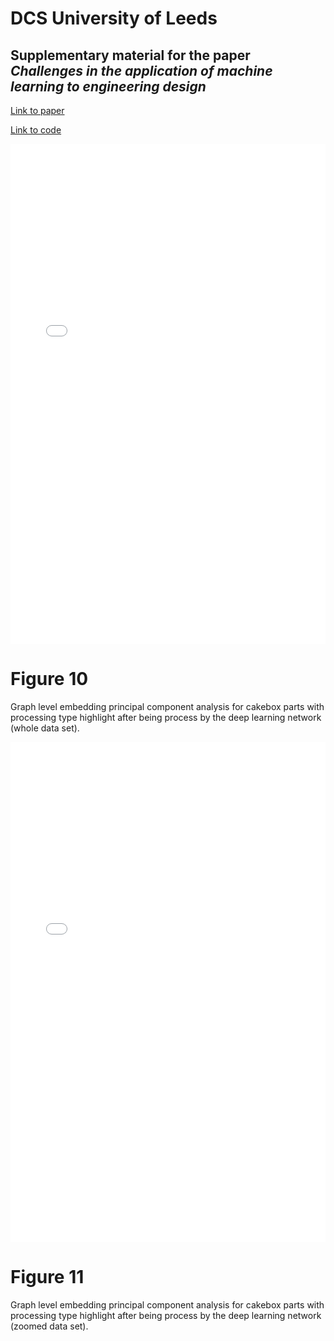 # DCS University of Leeds

## Supplementary material for the paper _Challenges in the application of machine learning to engineering design_

[Link to paper](https://www.google.com)

[Link to code](https://www.google.com)

<iframe src="/Figures/scatter_main_annotated.html"
    sandbox="allow-same-origin allow-scripts"
    width="100%"
    height="800"
    scrolling="no"
    seamless="seamless"
    frameborder="0">
</iframe>

# Figure 10
Graph level embedding principal component analysis for cakebox parts with processing type highlight after being process by the deep learning network (whole data set).

<iframe src="/Figures/scatter_zoomed_annotated.html"
    sandbox="allow-same-origin allow-scripts"
    width="100%"
    height="800"
    scrolling="no"
    seamless="seamless"
    frameborder="0">
</iframe>

# Figure 11
Graph level embedding principal component analysis for cakebox parts with processing type highlight after being process by the deep learning network (zoomed data set).